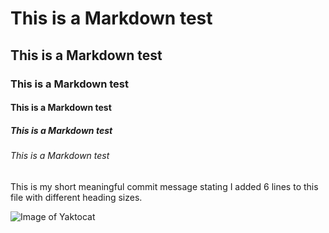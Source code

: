 # This is a Markdown test
## This is a Markdown test
### This is a Markdown test
#### This is a Markdown test
##### This is a Markdown test
###### This is a Markdown test

This is my short meaningful commit message stating I added 6 lines to this file with different heading sizes.

![Image of Yaktocat](https://octodex.github.com/images/yaktocat.png)

